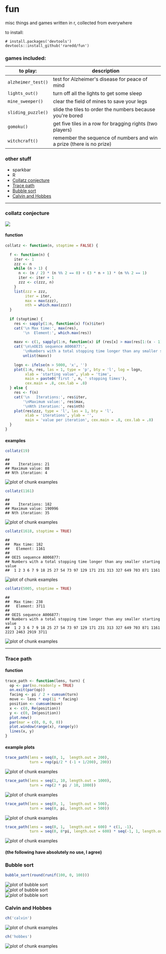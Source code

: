 fun
====

misc things and games written in r, collected from everywhere

to install:
```
# install.packages('devtools')
devtools::install_github('raredd/fun')
```

### games included:

to play:            | description
--------------------|------------
`alzheimer_test()`  | test for Alzheimer's disease for peace of mind
`lights_out()`      | turn off all the lights to get some sleep
`mine_sweeper()`    | clear the field of mines to save your legs
`sliding_puzzle()`  | slide the tiles to order the numbers because you're bored
`gomoku()`          | get five tiles in a row for bragging rights (two players)
`witchcraft()`      | remember the sequence of numbers and win a prize (there is no prize)

### other stuff

  * sparkbar
  * R
  * [Collatz conjecture](#collatz-conjecture)
  * [Trace path](#trace-path)
  * [Bubble sort](#bubble-sort)
  * [Calvin and Hobbes](#calvin-and-hobbes)

----------------

### collatz conjecture

<div align=center><a href="http://xkcd.com/710/"><img src="http://imgs.xkcd.com/comics/collatz_conjecture.png" style="display: block; margin: auto;" /></a></div>

#### function

```r
collatz <- function(n, stoptime = FALSE) {
  
  f <- function(n) {
    iter <- 1
    zzz <- n
    while (n > 1) {
      n <- (n / 2) * (n %% 2 == 0) + (3 * n + 1) * (n %% 2 == 1)
      iter <- iter + 1
      zzz <- c(zzz, n)
    }
    list(zzz = zzz,
         iter = iter,
         max = max(zzz),
         nth = which.max(zzz))
  }
  
  if (stoptime) {
    res <- sapply(1:n, function(x) f(x)$iter)
    cat('\n Max time:', max(res),
        '\n  Element:', which.max(res))
    
    maxv <- c(1, sapply(1:n, function(x) if (res[x] > max(res[1:(x - 1)])) x))
    cat('\n\nOEIS sequence A006877:', 
        '\nNumbers with a total stopping time longer than any smaller starting value\n', 
        unlist(maxv))
    
    logn <- ifelse(n > 5000, 'x', '')
    plot(1:n, res, las = 1, type = 'p', bty = 'l', log = logn,
         xlab = 'starting value', ylab = 'time', 
         main = paste0('first ', n, ' stopping times'), 
         cex.main = .8, cex.lab = .8)
  } else {
    res <- f(n)
    cat('\n   Iterations:', res$iter, 
        '\nMaximum value:', res$max,
        '\nNth iteration:', res$nth)
    plot(res$zzz, type = 'l', las = 1, bty = 'l',
         xlab = 'iterations', ylab = '',
         main = 'value per iteration', cex.main = .8, cex.lab = .8)
  }
}
```

#### examples

```r
collatz(19)
```

```
## 
##    Iterations: 21 
## Maximum value: 88 
## Nth iteration: 4
```

<img src="https://raw.githubusercontent.com/raredd/fun/master/figs/c1.png" title="plot of chunk examples" alt="plot of chunk examples" style="display: block; margin: auto;" />

```r
collatz(1161)
```

```
## 
##    Iterations: 182 
## Maximum value: 190996 
## Nth iteration: 35
```

<img src="https://raw.githubusercontent.com/raredd/fun/master/figs/c2.png" title="plot of chunk examples" alt="plot of chunk examples" style="display: block; margin: auto;" />

```r
collatz(1618, stoptime = TRUE)
```

```
## 
##  Max time: 182 
##   Element: 1161
## 
## OEIS sequence A006877: 
## Numbers with a total stopping time longer than any smaller starting value
##  1 2 3 6 7 9 18 25 27 54 73 97 129 171 231 313 327 649 703 871 1161
```

<img src="https://raw.githubusercontent.com/raredd/fun/master/figs/c3.png" title="plot of chunk examples" alt="plot of chunk examples" style="display: block; margin: auto;" />

```r
collatz(5005, stoptime = TRUE)
```

```
## 
##  Max time: 238 
##   Element: 3711
## 
## OEIS sequence A006877: 
## Numbers with a total stopping time longer than any smaller starting value
##  1 2 3 6 7 9 18 25 27 54 73 97 129 171 231 313 327 649 703 871 1161 2223 2463 2919 3711
```

<img src="https://raw.githubusercontent.com/raredd/fun/master/figs/c4.png" title="plot of chunk examples" alt="plot of chunk examples" style="display: block; margin: auto;" />

----------------


<a id='trace'></a>

### Trace path

#### function

```r
trace_path <- function(lens, turn) {
  op <- par(no.readonly = TRUE)
  on.exit(par(op))
  facing <- pi / 2 + cumsum(turn)
  move <- lens * exp(1i * facing)
  position <- cumsum(move)
  x <- c(0, Re(position))
  y <- c(0, Im(position))
  plot.new()
  par(mar = c(0, 0, 0, 0))
  plot.window(range(x), range(y))
  lines(x, y)
}
```

#### example plots

```r
trace_path(lens = seq(0, 1,  length.out = 200),
           turn = rep(pi/2 * (-1 + 1/200), 200))
```

<img src="https://raw.githubusercontent.com/raredd/fun/master/figs/t1.png" title="plot of chunk examples" alt="plot of chunk examples" style="display: block; margin: auto;" />

```r
trace_path(lens = seq(1, 10, length.out = 1000),
           turn = rep(2 * pi / 10, 1000))
```

<img src="https://raw.githubusercontent.com/raredd/fun/master/figs/t2.png" title="plot of chunk examples" alt="plot of chunk examples" style="display: block; margin: auto;" />

```r
trace_path(lens = seq(0, 1,  length.out = 500),
           turn = seq(0, pi, length.out = 500))
```

<img src="https://raw.githubusercontent.com/raredd/fun/master/figs/t3.png" title="plot of chunk examples" alt="plot of chunk examples" style="display: block; margin: auto;" />

```r
trace_path(lens = seq(0, 1,  length.out = 600) * c(1, -1),
           turn = seq(0, 8*pi, length.out = 600) * seq(-1, 1, length.out = 200))
```

<img src="https://raw.githubusercontent.com/raredd/fun/master/figs/t4.png" title="plot of chunk examples" alt="plot of chunk examples" style="display: block; margin: auto;" />


#### (the following have absolutely no use, I agree)

### Bubble sort

```r
bubble_sort(round(runif(100, 0, 100)))
```

<img src="https://raw.githubusercontent.com/raredd/fun/master/figs/bs1.png" title="plot of bubble sort" alt="plot of bubble sort" style="display: block; margin: auto;" />

<img src="https://raw.githubusercontent.com/raredd/fun/master/figs/bs2.png" title="plot of bubble sort" alt="plot of bubble sort" style="display: block; margin: auto;" />

<img src="https://raw.githubusercontent.com/raredd/fun/master/figs/bs3.png" title="plot of bubble sort" alt="plot of bubble sort" style="display: block; margin: auto;" />

### Calvin and Hobbes

```r
ch('calvin')
```

<img src="https://raw.githubusercontent.com/raredd/fun/master/figs/c.png" title="plot of chunk examples" alt="plot of chunk examples" style="display: block; margin: auto;" />

```r
ch('hobbes')
```

<img src="https://raw.githubusercontent.com/raredd/fun/master/figs/h.png" title="plot of chunk examples" alt="plot of chunk examples" style="display: block; margin: auto;" />

